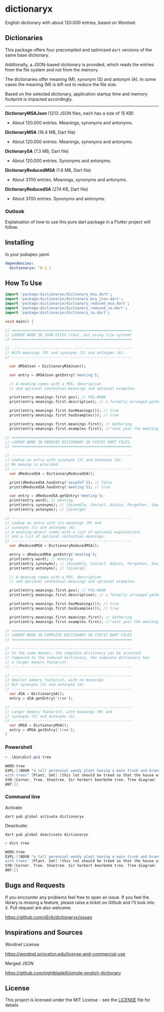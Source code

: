 # dictionaryx

English dictionary with about 120.000 entries, based on Wordnet. 

## Dictionaries

This package offers four precompiled and optimized `dart` versions of the same base dictionary. 

Additonally, a JSON-based dictionary is provided, which reads the entries from the file system and not from the memory.

The dictionaries offer meaning (M), synonym (S) and antonym (A). In some cases the meaning (M) is left out to reduce the file size.

Based on the selected dictionary, application startup time and memory footprint is impacted accordingly.

---

**DictionaryMSAJson** (1213 JSON files, each has a size of 15 KB)

- About 120.000 entries. Meanings, synonyms and antonyms.

**DictionaryMSA** (16.4 MB, Dart file)

- About 120.000 entries. Meanings, synonyms and antonyms.

**DictionarySA** (7.3 MB, Dart file)

- About 120.000 entries. Synonyms and antonyms.

**DictionaryReducedMSA** (1.8 MB, Dart file)

- About 3700 entries. Meanings, synonyms and antonyms.

**DictionaryReducedSA** (274 KB, Dart file)

- About 3700 entries. Synonyms and antonyms.

### Outlook

Explaination of how to use this pure dart package in a Flutter project will follow.

## Installing

In your pubspec.yaml:

```yaml
dependencies:
  dictionaryx: ^0.2.1
```
## How To Use

```dart
import 'package:dictionaryx/dictionary_msa.dart';
import 'package:dictionaryx/dictionary_msa_json.dart';
import 'package:dictionaryx/dictionary_reduced_msa.dart';
import 'package:dictionaryx/dictionary_reduced_sa.dart';
import 'package:dictionaryx/dictionary_sa.dart';

void main() {

// =======================================================
// LOOKUP WORD IN JSON FILES (fast, but using file system)
// =======================================================

// -------------------------------------------------------
// With meanings (M) and synonyms (S) and antonyms (A).
// -------------------------------------------------------

  var dMSAJson = DictionaryMSAJson();

  var entry = dMSAJson.getEntry('meeting');

  // A meaning comes with a POS, description
  // and optional contextual-meanings and optional examples.

  print(entry.meanings.first.pos); // POS.NOUN
  print(entry.meanings.first.description); // a formally arranged gathering

  print(entry.meanings.first.hasMeanings()); // true
  print(entry.meanings.first.hasExamples()); // true

  print(entry.meanings.first.meanings.first); // Gathering
  print(entry.meanings.first.examples.first); //"next year the meeting (...)

// =======================================================
// LOOKUP WORD IN REDUCED DICTIONARY IN STATIC DART FILES 
// =======================================================

// -------------------------------------------------------
// Lookup an entry with synonyms (S) and antonyms (A).
// No meaing is provided.
// -------------------------------------------------------
  var dReducedSA = DictionaryReducedSA();

  print(dReducedSA.hasEntry('assafef')); // false
  print(dReducedSA.hasEntry('meeting')); // true

  var entry = dReducedSA.getEntry('meeting');
  print(entry.word); // meeting
  print(entry.synonyms); // [Assemble, Contact, Adjoin, Forgather, See]
  print(entry.antonyms); // [diverge]

// -------------------------------------------------------
// Lookup an entry with its meanings (M) and
// synonyms (S) and antonyms (A).
// A meaning-object comes with a list of optional explanations
// and a list of optional contextual-meanings.
// -------------------------------------------------------
  var dReducedMSA = DictionaryReducedMSA();

  entry = dReducedMSA.getEntry('meeting');
  print(entry.word); // meeting
  print(entry.synonyms); // [Assemble, Contact, Adjoin, Forgather, See]
  print(entry.antonyms); // [diverge]

  // A meaning comes with a POS, description
  // and optional contextual-meanings and optional examples.

  print(entry.meanings.first.pos); // POS.NOUN
  print(entry.meanings.first.description); // a formally arranged gathering

  print(entry.meanings.first.hasMeanings()); // true
  print(entry.meanings.first.hasExamples()); // true

  print(entry.meanings.first.meanings.first); // Gathering
  print(entry.meanings.first.examples.first); //"next year the meeting (...)

// =======================================================
// LOOKUP WORD IN COMPLETE DICTIONARY IN STATIC DART FILES 
// =======================================================

// -------------------------------------------------------
// In the same manner, the complete dictionary can be accessed.
// Compared to the reduced dictionary, the complete dictionary has
// a larger memory footprint.
// -------------------------------------------------------

// -------------------------------------------------------
// Smaller memory footprint, with no meanings.
// But synonyms (S) and antonyms (A).
// -------------------------------------------------------
  var dSA = DictionarySA();
  entry = dSA.getEntry('tree');

// -------------------------------------------------------
// Larger memory footprint, with meanings (M) and
// synonyms (S) and antonyms (A).
// -------------------------------------------------------
  var dMSA = DictionaryMSA();
  entry = dMSA.getEntry('tree');
}
```
### Powershell 

```ps1
> .\bin\dict.ps1 tree

WORD:tree 
EXPL:[[NOUN "a tall perennial woody plant having a main trunk and branches forming a distinct elevated crown; includes both gymnosperms and angiosperms" [Woody plant, Ligneous plant] []], [VERB "plant 
with trees" [Plant, Set] [this lot should be treed so that the house will be shaded in summer]], [VERB "chase an animal up a tree" [Chase, Chase after, Trail, Tail, Tag, Give chase, Dog, Go after, Track] [the hunters treed the bear with dogs and killed it, her dog likes to tree squirrels]], [VERB "stretch (a shoe) on a shoetree" [Elongate, Stretch] []]]
SYN:[Corner, Tree, Shoetree, Sir herbert beerbohm tree, Tree diagram]
ANT:[]
``` 

### Command line

Activate:

`dart pub global activate dictionaryx`

Deactivate:

`dart pub global deactivate dictionaryx`

```ps1
> dict tree

WORD:tree 
EXPL:[[NOUN "a tall perennial woody plant having a main trunk and branches forming a distinct elevated crown; includes both gymnosperms and angiosperms" [Woody plant, Ligneous plant] []], [VERB "plant 
with trees" [Plant, Set] [this lot should be treed so that the house will be shaded in summer]], [VERB "chase an animal up a tree" [Chase, Chase after, Trail, Tail, Tag, Give chase, Dog, Go after, Track] [the hunters treed the bear with dogs and killed it, her dog likes to tree squirrels]], [VERB "stretch (a shoe) on a shoetree" [Elongate, Stretch] []]]
SYN:[Corner, Tree, Shoetree, Sir herbert beerbohm tree, Tree diagram]
ANT:[]
```
## Bugs and Requests

If you encounter any problems feel free to open an issue. If you feel the library is missing a feature, please raise a ticket on Github and I'll look into it. Pull request are also welcome.

https://github.com/xErik/dictionaryx/issues

## Inspirations and Sources

Wordnet License

https://wordnet.princeton.edu/license-and-commercial-use

Merged JSON

https://github.com/nightblade9/simple-english-dictionary

## License

This project is licensed under the MIT License - see the [LICENSE](LICENSE) file for details
